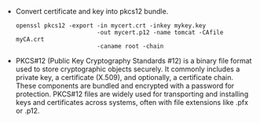 
* Convert certificate and key into pkcs12 bundle.
  
  ```
  openssl pkcs12 -export -in mycert.crt -inkey mykey.key
                         -out mycert.p12 -name tomcat -CAfile myCA.crt
                         -caname root -chain
  ```

* PKCS#12 (Public Key Cryptography Standards #12) is a binary file format used to store cryptographic objects securely. 
It commonly includes a private key, a certificate (X.509), and optionally, a certificate chain. 
These components are bundled and encrypted with a password for protection. PKCS#12 files are widely used for transporting and installing keys and certificates across systems, often with file extensions like .pfx or .p12.
